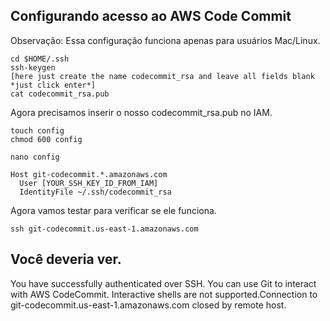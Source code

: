 Configurando acesso ao AWS Code Commit
---
Observação: Essa configuração funciona apenas para usuários Mac/Linux.

```
cd $HOME/.ssh
ssh-keygen
[here just create the name codecommit_rsa and leave all fields blank *just click enter*]
cat codecommit_rsa.pub
```

Agora precisamos inserir o nosso codecommit_rsa.pub no IAM.

```
touch config
chmod 600 config
```

```
nano config

Host git-codecommit.*.amazonaws.com
  User [YOUR_SSH_KEY_ID_FROM_IAM]
  IdentityFile ~/.ssh/codecommit_rsa
```

Agora vamos testar para verificar se ele funciona.

```
ssh git-codecommit.us-east-1.amazonaws.com
```

Você deveria ver.
---
You have successfully authenticated over SSH. You can use Git to interact with AWS CodeCommit. Interactive shells are not supported.Connection to git-codecommit.us-east-1.amazonaws.com closed by remote host.
